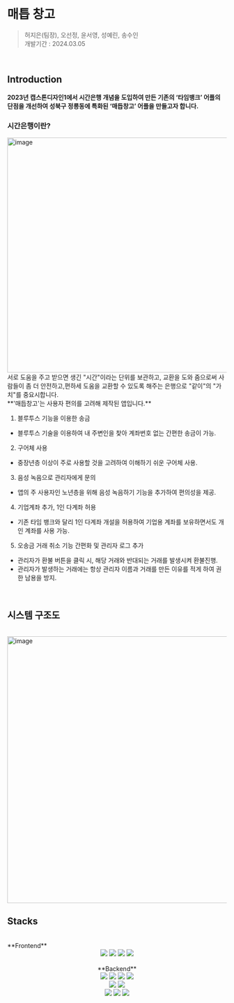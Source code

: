  
# 매틉 창고

> 허지은(팀장), 오선정, 윤서영, 성예린, 송수인  
> 개발기간 : 2024.03.05


<br>

## Introduction 

**2023년 캡스톤디자인1에서 시간은행 개념을 도입하여 만든 기존의 ‘타임뱅크’ 어플의 단점을 개선하여 성북구 정릉동에 특화된 ‘매듭창고’ 어플을 만들고자 합니다.** 

### 시간은행이란?
<img width="539" alt="image" src="https://github.com/Heo-jieun/read_me_clone/assets/65994153/d1f0abd1-b9e1-4949-892f-23711ad70cd6">
<br>
서로 도움을 주고 받으면 생긴 "시간"이라는 단위를 보관하고, 교환을 도와 줌으로써 사람들이 좀 더 안전하고,편하세 도움을 교환할 수 있도록 해주는 은행으로 "같이"의 "가치"를 중요시합니다. 

<br>
**'매듭창고'는 사용자 편의를 고려해 제작된 앱입니다.**

1. 블루투스 기능을 이용한 송금
- 블루투스 기술을 이용하여 내 주변인을 찾아 계좌번호 없는 간편한 송금이 가능.
2. 구어체 사용
- 중장년층 이상이 주로 사용할 것을 고려하여 이해하기 쉬운 구어체 사용.
3. 음성 녹음으로 관리자에게 문의
- 앱의 주 사용자인 노년층을 위해 음성 녹음하기 기능을 추가하여 편의성을 제공.
4. 기업계좌 추가, 1인 다계좌 허용
- 기존 타임 뱅크와 달리 1인 다계좌 개설을 허용하여 기업용 계좌를 보유하면서도 개인 계좌를 사용 가능.
5. 오송금 거래 취소 기능 간편화 및 관리자 로그 추가
- 관리자가 환불 버튼을 클릭 시, 해당 거래와 반대되는 거래를 발생시켜 환불진행.
- 관리자가 발생하는 거래에는 항상 관리자 이름과 거래를 만든 이유를 적게 하여 권한 남용을 방지.

<br>  



## 시스템 구조도
 
<br>
<img width="612" alt="image" src="https://github.com/Heo-jieun/read_me_clone/assets/65994153/73b6cf80-cd96-46a5-91d3-d9084bb5cd74">
<br>


## Stacks 

<br>
**Frontend**
<br>
<div align=center> 
<img src="https://img.shields.io/badge/DART-339AF0?style=for-the-badge&logo=DART&logoColor=white">
<img src="https://img.shields.io/badge/Android%20Studio-3DDC84.svg?style=for-the-badge&logo=android-studio&logoColor=white">
<img src="https://img.shields.io/badge/figma-%23F24E1E.svg?style=for-the-badge&logo=figma&logoColor=white">
<img src="https://img.shields.io/badge/flutter-02569B?style=for-the-badge&logo=flutter&logoColor=white">
<br>

<br>
**Backend**

<br>
<img src="https://img.shields.io/badge/Visual%20Studio%20Code-0078d7.svg?style=for-the-badge&logo=visual-studio-code&logoColor=white">
<!-- <img src="https://img.shields.io/badge/flask-000000?style=for-the-badge&logo=flask&logoColor=white"> -->
<img src="https://img.shields.io/badge/Spring-6DB33F?style=flat-square&logo=Spring&logoColor=white"/>
<img src="https://img.shields.io/badge/django-092E20?style=flat-square&logo=django&logoColor=white"/>
<img src="https://img.shields.io/badge/MySQL-4479A1?style=flat-square&logo=MySQL&logoColor=white"/>
<br>

<img src="https://img.shields.io/badge/github-181717?style=for-the-badge&logo=github&logoColor=white">
<img src="https://img.shields.io/badge/git-F05032?style=for-the-badge&logo=git&logoColor=white">
<br>

<img src="https://img.shields.io/badge/Notion-%23000000.svg?style=for-the-badge&logo=notion&logoColor=white">
<img src="https://img.shields.io/badge/Discord-%235865F2.svg?style=for-the-badge&logo=discord&logoColor=white">
<img src="https://img.shields.io/badge/Slack-4A154B?style=for-the-badge&logo=slack&logoColor=white">
</div>

